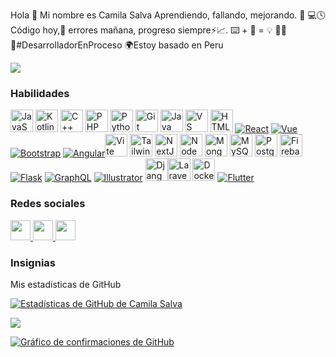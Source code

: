 Hola 👋 Mi nombre es Camila Salva 
Aprendiendo, fallando, mejorando. 🚀
💻🕓Código hoy,🐞 errores mañana, progreso siempre⚡📈.
⌨️ + 🧠 = 💡
👩‍💻🔄#DesarrolladorEnProceso 
🌍Estoy basado en Peru

<a href="https://www.github.com/Camila Salva" target="_blank" rel="noreferrer"><img src="https://img.shields.io/github/followers/Camila Salva?logo=github&style=for-the-badge&color=0891b2&labelColor=1c1917" /></a>

### Habilidades


<p align="left">
<a href="https://developer.mozilla.org/en-US/docs/Web/JavaScript" target="_blank" rel="noreferrer"><img src="https://raw.githubusercontent.com/danielcranney/readme-generator/main/public/icons/skills/javascript-colored.svg" width="36" height="36" alt="JavaScript" /></a> <a href="https://kotlinlang.org/" target="_blank" rel="noreferrer"><img src="https://raw.githubusercontent.com/danielcranney/readme-generator/main/public/icons/skills/kotlin-colored.svg" width="36" height="36" alt="Kotlin" /></a> <a href="https://docs.microsoft.com/en-us/cpp/?view=msvc-170" target="_blank" rel="noreferrer"><img src="https://raw.githubusercontent.com/danielcranney/readme-generator/main/public/icons/skills/cplusplus-colored.svg" width="36" height="36" alt="C++" /></a> <a href="https://www.php.net/" target="_blank" rel="noreferrer"><img src="https://raw.githubusercontent.com/danielcranney/readme-generator/main/public/icons/skills/php-colored.svg" width="36" height="36" alt="PHP" /></a> <a href="https://www.python.org/" target="_blank" rel="noreferrer"><img src="https://raw.githubusercontent.com/danielcranney/readme-generator/main/public/icons/skills/python-colored.svg" width="36" height="36" alt="Python" /></a> <a href="https://git-scm.com/" target="_blank" rel="noreferrer"><img src="https://raw.githubusercontent.com/danielcranney/readme-generator/main/public/icons/skills/git-colored.svg" width="36" height="36" alt="Git" /></a> <a href="https://www.oracle.com/java/" target="_blank" rel="noreferrer"><img src="https://raw.githubusercontent.com/danielcranney/readme-generator/main/public/icons/skills/java-colored.svg" width="36" height="36" alt="Java" /></a> <a href="https://code.visualstudio.com/" target="_blank" rel="noreferrer"><img src="https://raw.githubusercontent.com/danielcranney/readme-generator/main/public/icons/skills/visualstudiocode.svg" width="36" height="36" alt="VS Code" /></a> <a href="https://developer.mozilla.org/en-US/docs/Glossary/HTML5" target="_blank" rel="noreferrer"><img src="https://raw.githubusercontent.com/danielcranney/readme-generator/main/public/icons/skills/html5-colored.svg" width="36" height="36" alt="HTML5" /></a> <a href="https://reactjs.org/" target="_blank" rel="noreferrer"><img src="https://raw.githubusercontent.com/danielcranney/readme-generator/main/public/icons/skills/react-colored.SVG" ancho="36" alto="36" alt="React" /></a> <a href="https://vuejs.org/" objetivo="_blank" rel="noreferrer"><img src="https://raw.githubusercontent.com/danielcranney/readme-generator/main/public/icons/skills/vuejs-colored.svg" ancho="36" alto="36" alt="Vue" /></a> <a href="https://getbootstrap.com/" objetivo="_blank" rel="noreferrer"><img src="https://raw.githubusercontent.com/danielcranney/readme-generator/main/public/icons/skills/bootstrap-colored.svg" ancho="36" alto="36" alt="Bootstrap" /></a> <a href="https://angular.io/" destino="_blank" rel="noreferrer"><img src="https://raw.githubusercontent.com/danielcranney/readme-generator/main/public/icons/skills/angularjs-colored.svg" ancho="36" alto="36" alt="Angular" /></a><a href="https://vitejs.dev/" target="_blank" rel="noreferrer"><img src="https://raw.githubusercontent.com/danielcranney/readme-generator/main/public/icons/skills/vite-colored.svg" width="36" height="36" alt="Vite" /></a> <a href="https://tailwindcss.com/" target="_blank" rel="noreferrer"><img src="https://raw.githubusercontent.com/danielcranney/readme-generator/main/public/icons/skills/tailwindcss-colored.svg" width="36" height="36" alt="TailwindCSS" /></a> <a href="https://nextjs.org/docs" target="_blank" rel="noreferrer"><img src="https://raw.githubusercontent.com/danielcranney/readme-generator/main/public/icons/skills/nextjs-colored.svg" width="36" height="36" alt="NextJs" /></a> <a href="https://nodejs.org/es/" target="_blank" rel="noreferrer"><img src="https://raw.githubusercontent.com/danielcranney/readme-generator/main/public/icons/skills/nodejs-colored.svg" width="36" height="36" alt="NodeJS" /></a> <a href="https://www.mongodb.com/" target="_blank" rel="noreferrer"><img src="https://raw.githubusercontent.com/danielcranney/readme-generator/main/public/icons/skills/mongodb-colored.svg" width="36" height="36" alt="MongoDB" /></a> <a href="https://www.mysql.com/" target="_blank" rel="noreferrer"><img src="https://raw.githubusercontent.com/danielcranney/readme-generator/main/public/icons/skills/mysql-colored.svg" width="36" height="36" alt="MySQL" /></a> <a href="https://www.postgresql.org/" target="_blank" rel="noreferrer"><img src="https://raw.githubusercontent.com/danielcranney/readme-generator/main/public/icons/skills/postgresql-colored.svg" width="36" height="36" alt="PostgreSQL" /></a> <a href="https://firebase.google.com/" target="_blank" rel="noreferrer"><img src="https://raw.githubusercontent.com/danielcranney/readme-generator/main/public/icons/skills/firebase-colored.svg" width="36" height="36" alt="Firebase" /></a> <a href="https://flask.palletsprojects.com/en/2.0.x/" target="_blank" rel="noreferrer"><img src="https://raw.githubusercontent.com/danielcranney/readme-generator/main/public/icons/skills/flask-colored.SVG" ancho="36" alto="36" alt="Flask" /></a> <a href="https://graphql.org/" target="_blank" rel="noreferrer"><img src="https://raw.githubusercontent.com/danielcranney/readme-generator/main/public/icons/skills/graphql-colored.svg" ancho="36" alto="36" alt="GraphQL" /></a> <a href="https://www.adobe.com/uk/products/illustrator.html" target="_blank" rel="noreferrer"><img src="https://raw.githubusercontent.com/danielcranney/readme-generator/main/public/icons/skills/illustrator-colored.svg" ancho="36" alto="36" alt="Illustrator" /></a> <a href="https://www.djangoproject.com/" target="_blank" rel="noreferrer"><img src="https://raw.githubusercontent.com/danielcranney/readme-generator/main/public/icons/skills/django-colored.svg" width="36" height="36" alt="Django" /></a><a href="https://laravel.com/" target="_blank" rel="noreferrer"><img src="https://raw.githubusercontent.com/danielcranney/readme-generator/main/public/icons/skills/laravel-colored.svg" width="36" height="36" alt="Laravel" /></a> <a href="https://www.docker.com/" target="_blank" rel="noreferrer"><img src="https://raw.githubusercontent.com/danielcranney/readme-generator/main/public/icons/skills/docker-colored.svg" width="36" height="36" alt="Docker" /></a> <a href="https://flutter.dev/" target="_blank" rel="noreferrer"><img src="https://raw.githubusercontent.com/danielcranney/readme-generator/main/public/icons/skills/flutter-colored.svg" ancho="36" alto="36" alt="Flutter" /></a>
</p>


### Redes sociales

<p align="left"> <a href="https://www.facebook.com/Ca" target="_blank" rel="noreferrer"> <imagen> <source media="(prefiere el esquema de color: oscuro)" srcset="https://raw.githubusercontent.com/danielcranney/readme-generator/main/public/icons/socials/facebook-dark.svg" /> <source media="(prefiere el esquema de color: claro)" srcset="https://raw.githubusercontent.com/danielcranney/readme-generator/main/public/icons/socials/facebook.svg" /> <img src="https://raw.githubusercontent.com/danielcranney/readme-generator/main/public/icons/socials/facebook.svg" width="32" height="32" /> </imagen> </a> <a href="https://www.github.com/C" target="_blank" rel="noreferrer"> <imagen> <source media="(prefiere el esquema de color: oscuro)" srcset="https://raw.githubusercontent.com/danielcranney/readme-generator/main/public/icons/socials/github-dark.svg" /> <source media="(prefiere el esquema de color: claro)" srcset="https://raw.githubusercontent.com/danielcranney/readme-generator/main/public/icons/socials/github.svg" /> <img src="https://raw.githubusercontent.com/danielcranney/readme-generator/main/public/icons/socials/github.svg" width="32" height="32" /> </imagen> </a> <a href="http://www.instagram.com/C" target="_blank" rel="noreferrer"> <imagen> <source media="(prefiere el esquema de color: oscuro)" srcset="https://raw.githubusercontent.com/danielcranney/readme-generator/main/public/icons/socials/instagram-dark.svg" /> <source media="(prefiere el esquema de color: claro)" srcset="https://raw.githubusercontent.com/danielcranney/readme-generator/main/public/icons/socials/instagram.svg" /> <img src="https://raw.githubusercontent.com/danielcranney/readme-generator/main/public/icons/socials/instagram.svg" width="32" height="32" /> </imagen> </a></p>

### Insignias

Mis estadísticas de GitHub

<a href="http://www.github.com/Camila Salva"><img src="https://github-readme-stats.vercel.app/api?username=Camila Salva&show_icons=true&hide=&count_private=true&title_color=facc15&text_color=ffffff&icon_color=a855f7&bg_color=000000&hide_border=true&show_icons=true" alt="Estadísticas de GitHub de Camila Salva" /></a>

<a href="http://www.github.com/Camila Salva"><img src="https://github-readme-streak-stats.herokuapp.com/?user=Camila Salva&stroke=a855f7&background=1c1917&ring=0891b2&fire=0891b2&currStreakNum=a855f7&currStreakLabel=0891b2&sideNums=a855f7&sideLabels=a855f7&dates=a855f7&hide_border=true" /></a>

<a href="http://www.github.com/Camila Salva"><img src="https://github-readme-activity-graph.cyclic.app/graph?username=Camila Salva&bg_color=1c1917&color=ffffff&line=0891b2&point=ffffff&area_color=1c1917&area=true&hide_border=true&custom_title=Gráfico de confirmaciones de GitHub" alt="Gráfico de confirmaciones de GitHub" /></a>
